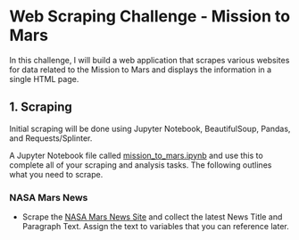 # Web Scraping Challenge - Mission to Mars

In this challenge, I will build a web application that scrapes various websites for data related to the Mission to Mars and displays the information in a single HTML page.

## 1. Scraping

Initial scraping will be done using Jupyter Notebook, BeautifulSoup, Pandas, and Requests/Splinter.

A Jupyter Notebook file called [mission_to_mars.ipynb](https://github.com/cecileung1208/Homework/blob/master/Unit%2012%20-%20Web%20Scraping%20Challenge/Mission%20to%20Mars/mission_to_mars.ipynb) and use this to complete all of your scraping and analysis tasks. The following outlines what you need to scrape.


### NASA Mars News

* Scrape the [NASA Mars News Site](https://mars.nasa.gov/news/?page=0&per_page=40&order=publish_date+desc%2Ccreated_at+desc&search=&category=19%2C165%2C184%2C204&blank_scope=Latest) and collect the latest News Title and Paragraph Text. Assign the text to variables that you can reference later.
